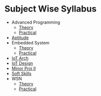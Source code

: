 # Subject Wise Syllabus

- Advanced Programming
  - [Theory](Semester5/Advanced_Programming/Theory/Syllabus.md)
  - [Practical](Semester5/Advanced_Programming/Practical/Syllabus.md)
- [Aptitude](Semester5/Aptitude/Syllabus.md)
- Embedded System
  - [Theory](Semester5/Embedded_System/Theory/Syllabus.md)
  - [Practical](Semester5/Embedded_System/Practical/Syllabus.md)
- [IoT Arch](Semester5/IoT_Arch/Syllabus.md)
- [IoT Design](Semester5/IoT_Design/Syllabus.md)
- [Minor Proj II](Semester5/MinorProjII/Syllabus.md)
- [Soft Skills](Semester5/Soft_Skills/Syllabus.md)
- WSN
  - [Theory](Semester5/WSN/Theory/Syllabus.md)
  - [Practical](Semester5/WSN/Practical/Syllabus.md)
